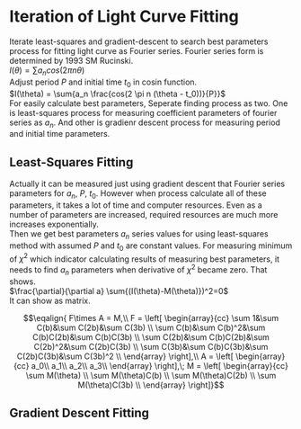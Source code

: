 # Iteration of Light Curve Fitting   
Iterate least-squares and gradient-descent to search best parameters process for fitting light curve as Fourier series. Fourier series form is determined by 1993 SM Rucinski.   
$I(\theta) = \sum{a_n cos(2 \pi n \theta)}$   
Adjust period $P$ and initial time $t_0$ in cosin function.   
$I(\theta) = \sum{a_n \frac{cos(2 \pi n (\theta - t_0))}{P}}$   
For easily calculate best parameters, Seperate finding process as two. 
One is least-squares process for measuring coefficient parameters of fourier series as $a_n$. 
And other is gradienr descent process for measuring period and initial time parameters.   
   
## Least-Squares Fitting
Actually it can be measured just using gradient descent that Fourier series parameters for $a_n$, $P$, $t_0$. 
However when process calculate all of these parameters, it takes a lot of time and computer resources. 
Even as a number of parameters are increased, required resources are much more increases exponentially.   
Then we get best parameters $a_n$ series values for using least-squares method with assumed $P$ and $t_0$ are constant values. 
For measuring minimum of $\chi^2$ which indicator calculating results of measuring best parameters, it needs to find $a_n$ parameters when derivative of $\chi^2$ became zero.
That shows.   
$\frac{\partial}{\partial a} \sum{(I(\theta)-M(\theta)})^2=0$   
It can show as matrix.   

$$\eqalign{
F\times A = M,\\
F = \left[
\begin{array}{cc}
    \sum 1&\sum C(b)&\sum C(2b)&\sum C(3b) \\
    \sum C(b)&\sum C(b)^2&\sum C(b)C(2b)&\sum C(b)C(3b) \\
\sum C(2b)&\sum C(b)C(2b)&\sum C(2b)^2&\sum C(2b)C(3b) \\
\sum C(3b)&\sum C(b)C(3b)&\sum C(2b)C(3b)&\sum C(3b)^2 \\
\end{array}
\right],\\
A = \left[
\begin{array}{cc}
    a_0\\
    a_1\\
    a_2\\
    a_3\\
\end{array}
\right],\;
M = \left[
\begin{array}{cc}
    \sum M(\theta) \\
    \sum M(\theta)C(b) \\
    \sum M(\theta)C(2b) \\
    \sum M(\theta)C(3b) \\
\end{array}
\right]}$$   


## Gradient Descent Fitting   
